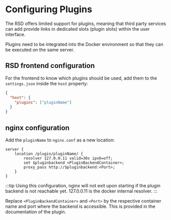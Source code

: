 # Configuring Plugins

The RSD offers limited support for plugins, meaning that third party services can add provide links in dedicated slots (plugin slots) within the user interface.

Plugins need to be integrated into the Docker environment so that they can be executed on the same server.

## RSD frontend configuration

For the frontend to know which plugins should be used, add them to the `settings.json` inside the `host` property:

```json
{
  "host": {
    "plugins": ["pluginName"]
  }
}
```

## nginx configuration

Add the `pluginName` to `nginx.conf` as a new location:

```nginx
server {
	location /plugin/pluginName/ {
		resolver 127.0.0.11 valid=30s ipv6=off;
		set $pluginbackend <PluginBackendContainer>;
		proxy_pass http://$pluginbackend:<Port>;
	}
}
```

:::tip
Using this configuration, nginx will not exit upon starting if the plugin backend is not reachable yet. 127.0.0.11 is the docker internal resolver.
:::

Replace `<PluginBackendContainer>` and `<Port>` by the respective container name and port where the backend is accessible. This is provided in the documentation of the plugin.
